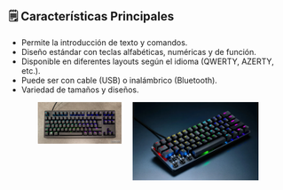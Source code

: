 ## 🗒️ Características Principales

- Permite la introducción de texto y comandos.
- Diseño estándar con teclas alfabéticas, numéricas y de función.
- Disponible en diferentes layouts según el idioma (QWERTY, AZERTY, etc.).
- Puede ser con cable (USB) o inalámbrico (Bluetooth).
- Variedad de tamaños y diseños.

<div style="display: flex; justify-content: center;">
  <img src="img/huntsmanTKL.jpg" style="width: 30%; height: 45%; margin-right: 20px;">
  <img src="img/mini60.webp" style="width: 45%; height: 45%">
</div>
